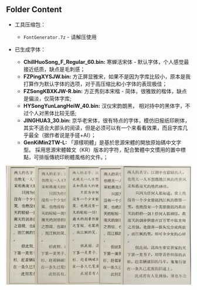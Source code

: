 ## Folder Content

- 工具压缩包： 
    * `FontGenerator.7z` - 请解压使用

- 已生成字体：
    * **ChillHuoSong_F_Regular_60.bin:**    寒蝉活宋体 - 默认字体，个人感觉最接近纸质，缺点是毛刺感；
    * **FZPingXYSJW.bin:**                  方正屏显雅宋，如果不是因为字库比较小，原本是我打算作为默认字体的选项，对于高压缩比和小字体的表现极佳；
    * **FZSongKBXKJW-R.bin:**               方正秀刻本宋楷 - 简体，很雅致的楷体，缺点是偏淡，仅简体字库;
    * **HYSongYunLangHeiW_40.bin:**         汉仪宋韵朗黑， 相对持中的黑体字，不过个人对黑体比较无感;
    * **JINGHUA3_30.bin:**                  京华老宋体，很有特点的字体，模仿旧报纸印刷体，其实不适合大部头的阅读，但是必须可以有一个来看看效果，而且字库几乎最全（据作者说是手搓+AI）；
    * **GenKiMin2TW-L:**                  「源樣明體」是基於思源宋體的開放原始碼中文字型。 採用思源宋體韓文（KR）版本的字符，配合繁體中文慣用的置中標點，可排版傳統印刷體風格的文件。；


![Font](https://github.com/shinemoon/releaseReadPaper/blob/main/pics/fontdemo.jpg)

